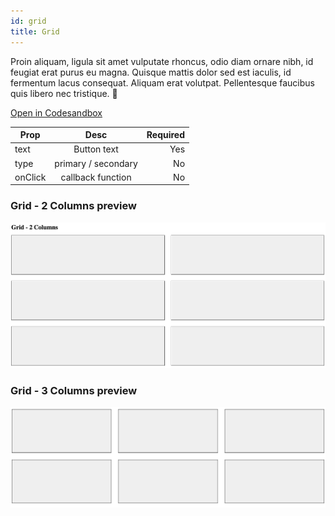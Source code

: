 ```yaml
---
id: grid
title: Grid
---
```


Proin aliquam, ligula sit amet vulputate rhoncus, odio diam ornare nibh, id feugiat erat purus eu magna. Quisque mattis dolor sed est iaculis, id fermentum lacus consequat. Aliquam erat volutpat. Pellentesque faucibus quis libero nec tristique. 🤖

[Open in Codesandbox](https://codesandbox.io/s/github/DanielJohnsson87/raket-factory/tree/master/packages/grid)


| Prop          | Desc                      | Required  |
| ------------- |:-------------:            | -----:|
| text          | Button text               | Yes    |
| type          | primary / secondary       | No     |
| onClick       | callback function         | No     |

### Grid - 2 Columns preview

![Alt text](https://github.com/DanielJohnsson87/raket-factory/blob/master/packages/grid/public/grid-2.png?raw=true "Optional Title")


### Grid - 3 Columns preview

![Alt text](https://github.com/DanielJohnsson87/raket-factory/blob/master/packages/grid/public/grid-3.png?raw=true "Optional Title")
